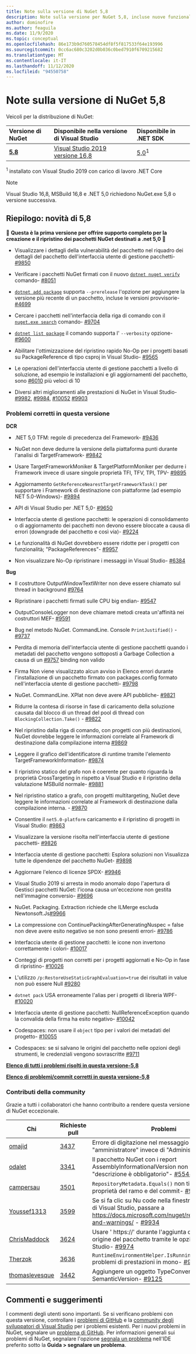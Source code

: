 ```yaml
---
title: Note sulla versione di NuGet 5,8
description: Note sulla versione per NuGet 5,8, incluse nuove funzionalità, correzioni di bug e DCR.
author: dominofire
ms.author: feaguila
ms.date: 11/9/2020
ms.topic: conceptual
ms.openlocfilehash: 86e173b9d760578454df8f5f817533f64e193996
ms.sourcegitcommit: 0cc6ac680c3202d0b036c0bed7910f6709215682
ms.translationtype: MT
ms.contentlocale: it-IT
ms.lasthandoff: 11/12/2020
ms.locfileid: "94550758"
---
```

# <a name="nuget-58-release-notes"></a>Note sulla versione di NuGet 5,8

Veicoli per la distribuzione di NuGet:

| Versione di NuGet | Disponibile nella versione di Visual Studio | Disponibile in .NET SDK |
|:---|:---|:---|
| [**5.8**](https://nuget.org/downloads) | [Visual Studio 2019 versione 16,8](https://visualstudio.microsoft.com/downloads/) | [5,0](https://dotnet.microsoft.com/download/dotnet-core/5.0)<sup>1</sup> |

<sup>1</sup> installato con Visual Studio 2019 con carico di lavoro .NET Core
  
> [!NOTE]
> Visual Studio 16,8, MSBuild 16,8 e .NET 5,0 richiedono NuGet.exe 5,8 o versione successiva.


## <a name="summary-whats-new-in-58"></a>Riepilogo: novità di 5,8
🎉 **Questa è la prima versione per offrire supporto completo per la creazione e il ripristino dei pacchetti NuGet destinati a .net 5,0** 🎉

* Visualizzare i dettagli della vulnerabilità del pacchetto nel riquadro dei dettagli del pacchetto dell'interfaccia utente di gestione pacchetti- [#9850](https://github.com/NuGet/Home/issues/9850)

* Verificare i pacchetti NuGet firmati con il nuovo [`dotnet nuget verify`](https://docs.microsoft.com/dotnet/core/tools/dotnet-nuget-verify) comando- [#8051](https://github.com/NuGet/Home/issues/8051)

* [`dotnet add package`](https://docs.microsoft.com/dotnet/core/tools/dotnet-add-package#:~:text=dotnet%20add%20package%201%20Name%202%20Synopsis%203,when%20targeting%20a%20specific%20framework.%20...%206%20Examples) supporta `--prerelease` l'opzione per aggiungere la versione più recente di un pacchetto, incluse le versioni provvisorie- [#4699](https://github.com/NuGet/Home/issues/4699)

* Cercare i pacchetti nell'interfaccia della riga di comando con il [`nuget.exe search`](https://docs.microsoft.com/nuget/reference/cli-reference/cli-ref-search) comando- [#9704](https://github.com/NuGet/Home/issues/9704)

* [`dotnet list package`](https://docs.microsoft.com/dotnet/core/tools/dotnet-list-package) il comando supporta l' `--verbosity` opzione- [#9600](https://github.com/NuGet/Home/issues/9600)

* Abilitare l'ottimizzazione del ripristino rapido No-Op per i progetti basati su PackageReference di tipo csproj in Visual Studio- [#9565](https://github.com/NuGet/Home/issues/9565)

* Le operazioni dell'interfaccia utente di gestione pacchetti a livello di soluzione, ad esempio le installazioni e gli aggiornamenti del pacchetto, sono [#6010](https://github.com/NuGet/Home/issues/6010) più veloci di 10

* Diversi altri miglioramenti alle prestazioni di NuGet in Visual Studio- [#9982](https://github.com/NuGet/Home/issues/9982), [#9984](https://github.com/NuGet/Home/issues/9984), [#10052](https://github.com/NuGet/Home/issues/10052) [#9903](https://github.com/NuGet/Home/issues/9903)


### <a name="issues-fixed-in-this-release"></a>Problemi corretti in questa versione

**DCR**

* .NET 5,0 TFM: regole di precedenza del Framework- [#9436](https://github.com/NuGet/Home/issues/9436)

* NuGet non deve dedurre la versione della piattaforma punti durante l'analisi di TargetFramework- [#9842](https://github.com/NuGet/Home/issues/9842)

* Usare TargetFrameworkMoniker & TargetPlatformMoniker per dedurre i Framework invece di usare singole proprietà TFI, TFV, TPI, TPV- [#9895](https://github.com/NuGet/Home/issues/9895)

* Aggiornamento `GetReferenceNearestTargetFrameworkTask()` per supportare i Framework di destinazione con piattaforme (ad esempio NET 5.0-Windows)- [#9894](https://github.com/NuGet/Home/issues/9894)

* API di Visual Studio per .NET 5,0- [#9650](https://github.com/NuGet/Home/issues/9650)

* Interfaccia utente di gestione pacchetti: le operazioni di consolidamento o di aggiornamento dei pacchetti non devono essere bloccate a causa di errori (downgrade del pacchetto e così via)- [#9224](https://github.com/NuGet/Home/issues/9224)

* Le funzionalità di NuGet dovrebbero essere ridotte per i progetti con funzionalità; "PackageReferences"- [#9957](https://github.com/NuGet/Home/issues/9957)

* Non visualizzare No-Op ripristinare i messaggi in Visual Studio- [#6384](https://github.com/NuGet/Home/issues/6384)

**Bug**

* Il costruttore OutputWindowTextWriter non deve essere chiamato sul thread in background [#9764](https://github.com/NuGet/Home/issues/9764)

* Ripristinare i pacchetti firmati sulle CPU big endian- [#9547](https://github.com/NuGet/Home/issues/9547)

* OutputConsoleLogger non deve chiamare metodi creata un'affinità nei costruttori MEF- [#9591](https://github.com/NuGet/Home/issues/9591)

* Bug nel metodo NuGet. CommandLine. Console `PrintJustified()` - [#9737](https://github.com/NuGet/Home/issues/9737)

* Perdita di memoria dell'interfaccia utente di gestione pacchetti quando i metadati del pacchetto vengono sottoposti a Garbage Collection a causa di un [#9757](https://github.com/NuGet/Home/issues/9757) binding non valido

* Firma Non viene visualizzato alcun avviso in Elenco errori durante l'installazione di un pacchetto firmato con packages.config formato nell'interfaccia utente di gestione pacchetti- [#9798](https://github.com/NuGet/Home/issues/9798)

* NuGet. CommandLine. XPlat non deve avere API pubbliche- [#9821](https://github.com/NuGet/Home/issues/9821)

* Ridurre la contesa di risorse in fase di caricamento della soluzione causata dal blocco di un thread del pool di thread con `BlockingCollection.Take()`  -  [#9822](https://github.com/NuGet/Home/issues/9822)

* Nel ripristino dalla riga di comando, con progetti con più destinazioni, NuGet dovrebbe leggere le informazioni correlate al Framework di destinazione dalla compilazione interna [#9869](https://github.com/NuGet/Home/issues/9869)

* Leggere il grafico dell'identificatore di runtime tramite l'elemento TargetFrameworkInformation- [#9874](https://github.com/NuGet/Home/issues/9874)

* Il ripristino statico del grafo non è coerente per quanto riguarda la proprietà CrossTargeting in rispetto a Visual Studio e il ripristino della valutazione MSBuild normale- [#9881](https://github.com/NuGet/Home/issues/9881)

* Nel ripristino statico a grafo, con progetti multitargeting, NuGet deve leggere le informazioni correlate al Framework di destinazione dalla compilazione interna. - [#9870](https://github.com/NuGet/Home/issues/9870)

* Consentire il `net5.0-platform` caricamento e il ripristino di progetti in Visual Studio: [#9863](https://github.com/NuGet/Home/issues/9863)

* Visualizzare la versione risolta nell'interfaccia utente di gestione pacchetti- [#9826](https://github.com/NuGet/Home/issues/9826)

* Interfaccia utente di gestione pacchetti: Esplora soluzioni non Visualizza tutte le dipendenze del pacchetto NuGet- [#9898](https://github.com/NuGet/Home/issues/9898)

* Aggiornare l'elenco di licenze SPDX- [#9946](https://github.com/NuGet/Home/issues/9946)

* Visual Studio 2019 si arresta in modo anomalo dopo l'apertura di Gestisci pacchetti NuGet: l'icona causa un'eccezione non gestita nell'immagine conversio- [#9696](https://github.com/NuGet/Home/issues/9696)

* NuGet. Packaging. Extraction richiede che ILMerge escluda Newtonsoft.Js[#9966](https://github.com/NuGet/Home/issues/9966)

* La compressione con ContinuePackingAfterGeneratingNuspec = false non deve avere esito negativo se non sono presenti errori- [#9786](https://github.com/NuGet/Home/issues/9786)

* Interfaccia utente di gestione pacchetti: le icone non invertono correttamente i colori- [#10017](https://github.com/NuGet/Home/issues/10017)

* Conteggi di progetti non corretti per i progetti aggiornati e No-Op in fase di ripristino- [#10026](https://github.com/NuGet/Home/issues/10026)

* L'utilizzo `/p:RestoreUseStaticGraphEvaluation=true` dei risultati in value non può essere Null [#9280](https://github.com/NuGet/Home/issues/9280)

* `dotnet pack` USA erroneamente l'alias per i progetti di libreria WPF- [#10020](https://github.com/NuGet/Home/issues/10020)

* Interfaccia utente di gestione pacchetti: NullReferenceException quando la convalida della firma ha esito negativo- [#10042](https://github.com/NuGet/Home/issues/10042)

* Codespaces: non usare il `object` tipo per i valori dei metadati del progetto- [#10055](https://github.com/NuGet/Home/issues/10055)

* Codespaces: se si salvano le origini del pacchetto nelle opzioni degli strumenti, le credenziali vengono sovrascritte [#9711](https://github.com/NuGet/Home/issues/9711)


**[Elenco di tutti i problemi risolti in questa versione-5,8](https://app.zenhub.com/workspaces/nuget-client-team-55aec9a240305cf007585881/reports/release?release=5f03519b777e78b4ffb2edeb)**

**[Elenco di problemi/commit corretti in questa versione-5,8](https://github.com/NuGet/NuGet.Client/compare/5.7.0.6726...5.8.0.6930)**

### <a name="community-contributions"></a>Contributi della community

Grazie a tutti i collaboratori che hanno contribuito a rendere questa versione di NuGet eccezionale.

|Chi|Richieste pull|Problemi|
|----|----|----|
[omajid](https://github.com/omajid) | [3437](https://github.com/NuGet/NuGet.Client/pull/3437) | Errore di digitazione nel messaggio di errore. "amministratore" invece di "Administrator"- [#9662](https://github.com/NuGet/Home/issues/9662)
[odalet](https://github.com/odalet) | [3341](https://github.com/NuGet/NuGet.Client/pull/3341) | Il pacchetto NuGet con i report AssemblyInformationalVersion non validi "descrizione è obbligatorio"- [#5548](https://github.com/NuGet/Home/issues/5548)
[campersau](https://github.com/campersau) | [3501](https://github.com/NuGet/NuGet.Client/pull/3501) | `RepositoryMetadata.Equals()` non tiene conto delle proprietà del ramo e del commit- [#9613](https://github.com/NuGet/Home/issues/9613)
[Youssef1313](https://github.com/Youssef1313) | [3599](https://github.com/NuGet/NuGet.Client/pull/3599) | Se si fa clic su Nu code nella finestra Elenco errori di Visual Studio, passare a https://docs.microsoft.com/nuget/reference/errors-and-warnings/  -  [#9934](https://github.com/NuGet/Home/issues/9934)
[ChrisMaddock](https://github.com/ChrisMaddock) | [3624](https://github.com/NuGet/NuGet.Client/pull/3624) | Usare ' https://' durante l'aggiunta di una nuova origine del pacchetto tramite le opzioni di Visual Studio- [#9974](https://github.com/NuGet/Home/issues/9974)
[Therzok](https://github.com/Therzok) | [3636](https://github.com/NuGet/NuGet.Client/pull/3636) | `RuntimeEnvironmentHelper.IsRunningOnVisualStudio` problemi di prestazioni in mono- [#9989](https://github.com/NuGet/Home/issues/9989)
[thomaslevesque](https://github.com/thomaslevesque) | [3442](https://github.com/NuGet/NuGet.Client/pull/3442) | Aggiungere un oggetto TypeConverter per la classe SemanticVersion- [#9125](https://github.com/NuGet/Home/issues/9125)


## <a name="feedback-welcome"></a>Commenti e suggerimenti

I commenti degli utenti sono importanti.  Se si verificano problemi con questa versione, controllare i [problemi di GitHub](https://github.com/NuGet/Home/issues) e la [community degli sviluppatori di Visual Studio](https://developercommunity.visualstudio.com/) per i problemi esistenti.  Per i nuovi problemi in NuGet, segnalare un [problema di GitHub](hhttps://github.com/NuGet/Home/issues/new).
Per informazioni generali sui problemi di NuGet, segnalare l'opzione [segnala un problema](https://docs.microsoft.com/visualstudio/ide/how-to-report-a-problem-with-visual-studio) nell'IDE preferito sotto la **Guida > segnalare un problema**.
